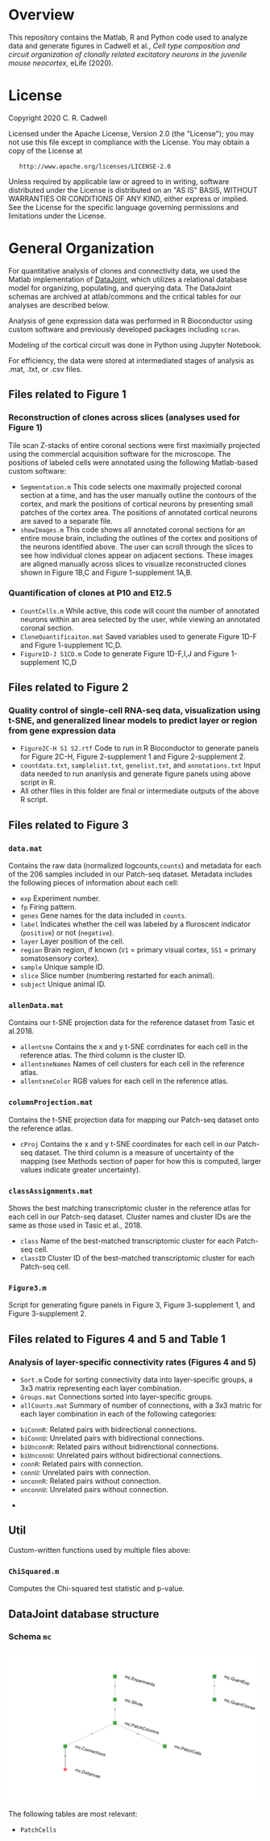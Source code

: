 Overview
========

This repository contains the Matlab, R and Python code used to analyze data and generate figures in Cadwell et al., _Cell type composition and circuit organization of clonally related excitatory neurons in the juvenile mouse neocortex_, eLife (2020). 

License
=======

Copyright 2020 C. R. Cadwell

   Licensed under the Apache License, Version 2.0 (the "License");
   you may not use this file except in compliance with the License.
   You may obtain a copy of the License at

       http://www.apache.org/licenses/LICENSE-2.0

   Unless required by applicable law or agreed to in writing, software
   distributed under the License is distributed on an "AS IS" BASIS,
   WITHOUT WARRANTIES OR CONDITIONS OF ANY KIND, either express or implied.
   See the License for the specific language governing permissions and
   limitations under the License.
   
General Organization
====================

For quantitative analysis of clones and connectivity data, we used the Matlab implementation of [DataJoint](https://github.com/datajoint), which utilizes a relational database model for organizing, populating, and querying data. The DataJoint schemas are archived at atlab/commons and the critical tables for our analyses are described below.  

Analysis of gene expression data was performed in R Bioconductor using custom software and previously developed packages including `scran`.

Modeling of the cortical circuit was done in Python using Jupyter Notebook.

For efficiency, the data were stored at intermediated stages of analysis as .mat, .txt, or .csv files. 

Files related to Figure 1
-------------------------

### Reconstruction of clones across slices (analyses used for Figure 1)
Tile scan Z-stacks of entire coronal sections were first maximially projected using the commercial acquisition software for the microscope. The positions of labeled cells were annotated using the following Matlab-based custom software:
* `Segmentation.m` This code selects one maximally projected coronal section at a time, and has the user  manually outline the contours of the cortex, and mark the positions of cortical neurons by presenting small patches of the cortex area. The positions of annotated cortical neurons are saved to a separate file.  
* `showImages.m` This code shows all annotated coronal sections for an entire mouse brain, including the outlines of the cortex and positions of the neurons identified above. The user can scroll through the slices to see how individual clones appear on adjacent sections. These images are aligned manually across slices to visualize reconstructed clones shown in Figure 1B,C and Figure 1-supplement 1A,B.

### Quantification of clones at P10 and E12.5
* `CountCells.m` While active, this code will count the number of annotated neurons within an area selected by the user, while viewing an annotated coronal section.
* `CloneQuantificaiton.mat` Saved variables used to generate Figure 1D-F and Figure 1-supplement 1C,D.
* `Figure1D-J S1CD.m` Code to generate Figure 1D-F,I,J and Figure 1-supplement 1C,D

Files related to Figure 2
-------------------------

### Quality control of single-cell RNA-seq data, visualization using t-SNE, and generalized linear models to predict layer or region from gene expression data
* `Figure2C-H S1 S2.rtf` Code to run in R Bioconductor to generate panels for Figure 2C-H, Figure 2-supplement 1 and Figure 2-supplement 2.
* `countdata.txt`, `samplelist.txt`, `genelist.txt`, and `annotations.txt` Input data needed to run ananlysis and generate figure panels using above script in R. 
* All other files in this folder are final or intermediate outputs of the above R script. 

Files related to Figure 3
-------------------------

### `data.mat` 
Contains the raw data (normalized logcounts,`counts`) and metadata for each of the 206 samples included in our Patch-seq dataset. Metadata includes the following pieces of information about each cell:
* `exp` Experiment number.
* `fp` Firing pattern.
* `genes` Gene names for the data included in `counts`.
* `label` Indicates whether the cell was labeled by a fluroscent indicator (`positive`) or not (`negative`).
* `layer` Layer position of the cell.
* `region` Brain region, if known (`V1` = primary visual cortex, `SS1` = primary somatosensory cortex).
* `sample` Unique sample ID.
* `slice` Slice number (numbering restarted for each animal).
* `subject` Unique animal ID. 

### `allenData.mat` 
Contains our t-SNE projection data for the reference dataset from Tasic et al.2018.
* `allentsne` Contains the x and y t-SNE corrdinates for each cell in the reference atlas. The third column is the cluster ID. 
* `allentsneNames` Names of cell clusters for each cell in the reference atlas.
* `allentsneColor` RGB values for each cell in the reference atlas. 

### `columnProjection.mat` 
Contains the t-SNE projection data for mapping our Patch-seq dataset onto the reference atlas.
* `cProj` Contains the x and y t-SNE coordinates for each cell in our Patch-seq dataset. The third column is a measure of uncertainty of the mapping (see Methods section of paper for how this is computed, larger values indicate greater uncertainty).

### `classAssignments.mat` 
Shows the best matching transcriptomic cluster in the reference atlas for each cell in our Patch-seq dataset. Cluster names and cluster IDs are the same as those used in Tasic et al., 2018. 
* `class` Name of the best-matched transcriptomic cluster for each Patch-seq cell.
* `classID` Cluster ID of the best-matched transcriptomic cluster for each Patch-seq cell. 

### `Figure3.m` 
Script for generating figure panels in Figure 3, Figure 3-supplement 1, and Figure 3-supplement 2. 

Files related to Figures 4 and 5 and Table 1
--------------------------------------
### Analysis of layer-specific connectivity rates (Figures 4 and 5)
* `Sort.m` Code for sorting connectivity data into layer-specific groups, a 3x3 matrix representing each layer combination.
* `Groups.mat` Connections sorted into layer-specific groups.
* `allCounts.mat` Summary of number of connections, with a 3x3 matric for each layer combination in each of the following categories:
- `biConnR`: Related pairs with bidirectional connections.
- `biConnU`: Unrelated pairs with bidirectional connections. 
- `biUnconnR`: Related pairs without bidirenctional connections. 
- `biUnconnU`: Unrelated pairs without bidirectional connections. 
- `connR`: Related pairs with connection.
- `connU`: Unrelated pairs with connection.
- `unconnR`: Related pairs without connection. 
- `unconnU`: Unrelated pairs without connection.
* 

Util
----
Custom-written functions used by multiple files above:

### `ChiSquared.m` 
Computes the Chi-squared test statistic and p-value.

DataJoint database structure
----------------------------
### Schema `mc`

![mcSchema](mcSchema.png)


The following tables are most relevant:

* `PatchCells`

